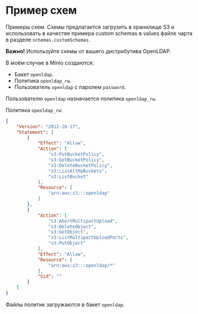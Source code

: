 # Пример схем

Примеры схем. Схемы предлагается загрузить в хранилище S3 и использовать в качестве примера custom schemas в values файле чарта в разделе `schemas.customSchemas`.

**Важно!** Используйте схемы от вашего дистрибутива OpenLDAP.

В моём случае в Minio создаются:

- Бакет `openldap`.
- Политика `openldap_rw`.
- Пользователь `openldap` с паролем `password`.

Пользователю `openldap` назначается политика `openldap_rw`.

Политика `openldap_rw`:

```json
{
    "Version": "2012-10-17",
    "Statement": [
        {
            "Effect": "Allow",
            "Action": [
                "s3:PutBucketPolicy",
                "s3:GetBucketPolicy",
                "s3:DeleteBucketPolicy",
                "s3:ListAllMyBuckets",
                "s3:ListBucket"
            ],
            "Resource": [
                "arn:aws:s3:::openldap"
            ]
        },
        {
            "Action": [
                "s3:AbortMultipartUpload",
                "s3:DeleteObject",
                "s3:GetObject",
                "s3:ListMultipartUploadParts",
                "s3:PutObject"
            ],
            "Effect": "Allow",
            "Resource": [
                "arn:aws:s3:::openldap/*"
            ],
            "Sid": ""
        }
    ]
}
```

Файлы политик загружаются в бакет `openldap`.
